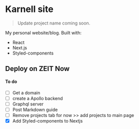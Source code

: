 
# Karnell site

> Update project name coming soon.

My personal website/blog. Built with:

- React
- Next.js
- Styled-components
 

## Deploy on ZEIT Now

#### To do

- [ ] Get a domain
- [ ] create a Apollo backend
- [ ] Graphql server
- [ ] Post Markdown guide
- [ ] Remove projects tab for now >> add projects to main page
- [X] Add Styled-components to Nextjs

